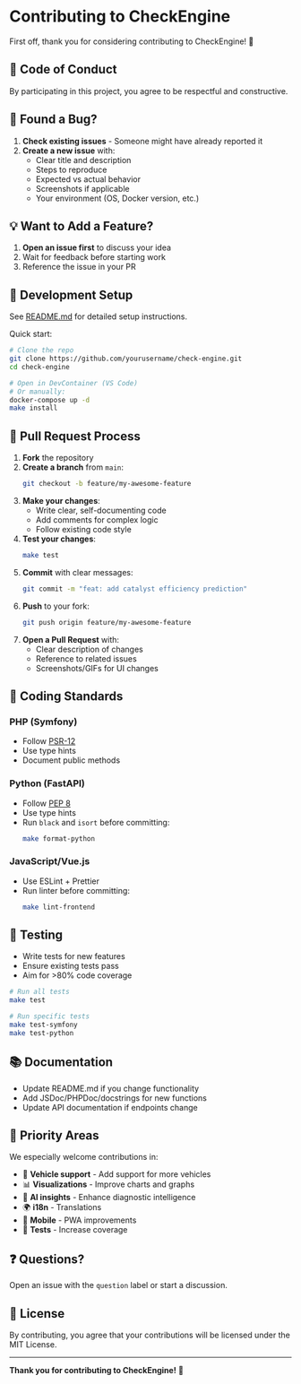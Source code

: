 # Contributing to CheckEngine

First off, thank you for considering contributing to CheckEngine! 🎉

## 🤝 Code of Conduct

By participating in this project, you agree to be respectful and constructive.

## 🐛 Found a Bug?

1. **Check existing issues** - Someone might have already reported it
2. **Create a new issue** with:
   - Clear title and description
   - Steps to reproduce
   - Expected vs actual behavior
   - Screenshots if applicable
   - Your environment (OS, Docker version, etc.)

## 💡 Want to Add a Feature?

1. **Open an issue first** to discuss your idea
2. Wait for feedback before starting work
3. Reference the issue in your PR

## 🔧 Development Setup

See [README.md](README.md) for detailed setup instructions.

Quick start:
```bash
# Clone the repo
git clone https://github.com/yourusername/check-engine.git
cd check-engine

# Open in DevContainer (VS Code)
# Or manually:
docker-compose up -d
make install
```

## 📝 Pull Request Process

1. **Fork** the repository
2. **Create a branch** from `main`:
   ```bash
   git checkout -b feature/my-awesome-feature
   ```
3. **Make your changes**:
   - Write clear, self-documenting code
   - Add comments for complex logic
   - Follow existing code style
4. **Test your changes**:
   ```bash
   make test
   ```
5. **Commit** with clear messages:
   ```bash
   git commit -m "feat: add catalyst efficiency prediction"
   ```
6. **Push** to your fork:
   ```bash
   git push origin feature/my-awesome-feature
   ```
7. **Open a Pull Request** with:
   - Clear description of changes
   - Reference to related issues
   - Screenshots/GIFs for UI changes

## 📐 Coding Standards

### PHP (Symfony)
- Follow [PSR-12](https://www.php-fig.org/psr/psr-12/)
- Use type hints
- Document public methods

### Python (FastAPI)
- Follow [PEP 8](https://pep8.org/)
- Use type hints
- Run `black` and `isort` before committing:
  ```bash
  make format-python
  ```

### JavaScript/Vue.js
- Use ESLint + Prettier
- Run linter before committing:
  ```bash
  make lint-frontend
  ```

## 🧪 Testing

- Write tests for new features
- Ensure existing tests pass
- Aim for >80% code coverage

```bash
# Run all tests
make test

# Run specific tests
make test-symfony
make test-python
```

## 📚 Documentation

- Update README.md if you change functionality
- Add JSDoc/PHPDoc/docstrings for new functions
- Update API documentation if endpoints change

## 🎯 Priority Areas

We especially welcome contributions in:

- 🚗 **Vehicle support** - Add support for more vehicles
- 📊 **Visualizations** - Improve charts and graphs
- 🤖 **AI insights** - Enhance diagnostic intelligence
- 🌍 **i18n** - Translations
- 📱 **Mobile** - PWA improvements
- 🧪 **Tests** - Increase coverage

## ❓ Questions?

Open an issue with the `question` label or start a discussion.

## 📜 License

By contributing, you agree that your contributions will be licensed under the MIT License.

---

**Thank you for contributing to CheckEngine!** 🚀
